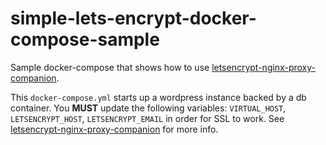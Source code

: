 # simple-lets-encrypt-docker-compose-sample

Sample docker-compose that shows how to use [letsencrypt-nginx-proxy-companion](https://github.com/JrCs/docker-letsencrypt-nginx-proxy-companion).

This `docker-compose.yml` starts up a wordpress instance backed by a db container. You **MUST** update the following variables: `VIRTUAL_HOST`, `LETSENCRYPT_HOST`, `LETSENCRYPT_EMAIL` in order for SSL to work. See [letsencrypt-nginx-proxy-companion](https://github.com/JrCs/docker-letsencrypt-nginx-proxy-companion) for more info.

